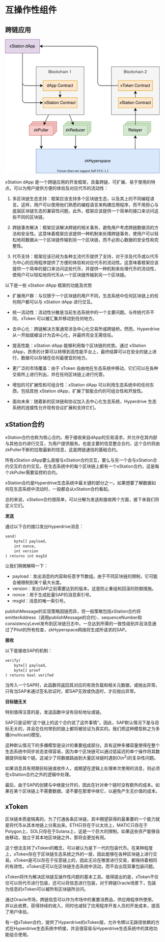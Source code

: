 # 互操作性组件

## 跨链应用

![](images/dapp.drawio.svg)


xStation dApp 是一个跨链应用的开发框架，具备跨链、可扩展、易于使用的特点，可以为用户提供方便的体验及对应代币的流动性：

1. 多区块链生态支持：框架应该支持多个区块链生态，以及其上的不同编程语言。这样，用户可以使用他们熟悉的编程语言来构建应用程序，而不用担心与底层区块链生态的兼容性问题。此外，框架应该提供一个简单的接口来访问这些不同的区块链。

2. 跨链事务解决：框架应该解决跨链的相关事务，避免用户考虑跨链数据流的方法和安全性。这意味着框架应该提供一种机制来处理跨链事务，使用户可以轻松地将数据从一个区块链传输到另一个区块链，而不必担心数据的安全性和完整性。

3. 代币支持：框架应该已经为各种主流代币提供了支持，对于涉及代币或以代币为中心的应用程序提供了方便的体验和对应代币的流动性。这意味着框架应该提供一个简单的接口来访问这些代币，并提供一种机制来处理代币的流动性，使用户可以轻松地将代币从一个区块链传输到另一个区块链。


以下是一些 xStation dApp 框架的功能及优势

- 扩展用户群：与仅限于一个区块链的用户不同，生态系统中任何区块链上的任何用户都可以与 xStation dApp 进行交互。

- 统一流动性：流动性分散是当前生态系统中的一个主要问题。与传统代币不同，xToken 可以被汇集并移动到任何地方。

- 去中心化：跨链解决方案通常涉及中心化交易所或跨链桥。然而，Hyperdrive 从一开始就被设计为去中心化，并最终完全无需信任。

- 提高性能：xStation dApp 能够利用每个区块链的优势。通过 xStation dApp，昂贵的计算可以转移到高性能平台上，最终结算可以在安全的链上进行，数据可以存储在任何最便宜的地方。

- 更广泛的市场覆盖：由于 xToken 自由地在生态系统中移动，它们可以在各种交易所上进行列出，并在任何区块链上进行托管。

- 增加的可扩展性和可组合性：xStation dApp 可以利用生态系统中的任何东西，包括其他 xStation dApp，扩展了智能合约的可组合性和开放性。

- 面向未来：随着新的区块链和协议加入去中心化生态系统，Hyperdrive 生态系统的连接性允许现有协议扩展和支持它们。

## xStation合约

xStation合约也称为核心合约。用于接收来自dApp的交易请求，并允许在其内部与其他合约进行交互，为用户提供服务。也是主要的信息整合合约，这个合约将由zkPuller不断的拉取最新的信息，这是跨链通信的基础合约。

所有xStation dApp要么直接与xStation合约交互，要么与另一个会与xStation合约交互的合约交互。在生态系统中的每个区块链上都有一个xStation合约，这是每个zkPuller需要监控的合约。

xStation合约是Hyperdrive生态系统中最关键的部分之一。如果想要了解数据如何在生态系统中流动时，一般都会从xStation合约看起。

总的来说，xStation合约很简单，可以分解为发送和接收两个方面，接下来我们将定义它们。


**发送**

通过以下合约接口发出Hyperdrive消息：

```solidity
send(
    byte[] payload,
    int nonce,
    int version
) returns int msgId
```

让我们稍微解释一下：

- payload：发出消息的内容和任意字节数组。由于不同区块链的限制，它可能会被限制到某个最大长度。
- version：发出SAP之前需要达到的版本。这是防止重组和回滚的防御措施。
- nonce：用于生成批量SAP的消息索引号。
- msgId：消息的唯一索引号。

publishMessage的实现策略因链而异，但一般策略包括xStation合约将emitterAddress（调用publishMessage的合约）、sequenceNumber和consistencyLevel发布到区块链日志中。一旦达到所需的一致性级别并且消息通过了Pilot的所有检查，zkHyperspace网络将生成所请求的SAP。

**接收**

以下是接收SAP的机制：

```solidity
verify(
    byte[] payload,
    byte[] proof
) returns bool verifed
```

当传入一个SAP时，此函数将返回其对应的有效负载和相关元数据，或抛出异常。只有当SAP未通过签名验证时，即SAP无效或伪造时，才应抛出异常。

**目标链无关**

特别值得注意的是，发送函数中没有目标地址或链。

SAP只是证明“这个链上的这个合约说了这件事情”。因此，SAP默认情况下是与目标无关的，并且在任何带到的链上都将被验证为真实的。我们把这种模型称之为多播(multicast)模型。

这种默认情况下的多播模型是设计的重要组成部分。具有这种多播容量使得在整个生态系统中同步状态变得容易，因为单个区块链可以通过低延迟的单个操作将其数据提供给每个链。这减少了将数据路由到大量区块链时遇到$O(n^2)$的复杂性问题。

如果消息具有预期目标链或收件人，或期望在逻辑上处理单次使用的消息，则必须在xStation合约之外的逻辑中处理。

最后，由于SAP的创建与中继是分开的，因此在针对单个链时没有额外的成本。如果在某个区块链上不需要数据，请不要在那里中继它，以避免产生无价值的成本。

## xToken

区块链本质是隔离的，为了打通各条区块链，其中期望获得的最重要的一个能力就是将代币从其本地链上分离出来。ETH只存在于以太坊上，MATIC只存在于Polygon上，SOL只存在于Solana上，这是一个巨大的限制。如果这些资产能够自由移动，独立于其本地区块链之外，那将会更加有用。

这个想法支持了xToken的概念，可以被认为是下一代的包装代币。在某种程度上，xToken存在于区块链生态系统之外的一层，因此能够在各种区块链上进行交易。xToken是可以存在于任意链上的，因此无论在哪里进行交易，都保持着相同的有效性。xToken还可以在区块链生态系统中流动，而不会出现双重包装问题。

xToken将作为解决区块链互操作性问题的基本工具。值得提出的是，xToken不仅仅可以将代币进行包装，还可以将信息进行包装，对于跨链Oracle场景下，包装为信息的xToken可以被所有区块链所访问。

通过Oracle市场，跨链信息可以作为市场中的重要消费品，供应用程序所使用，并以此收费，获得持续的收入，同时也减轻了应用程序开发人员的开发成本，提高了用户体验。

有一组xToken合约，提供了Hyperdrive的xToken层，允许令牌以无路径依赖的方式在Hyperdrive生态系统中桥接，并且很容易与Hyperdrive生态系统中的其他功能组合使用。


<!-- #### 创建xTokens

xTokens始终具有起源链。这是对应资产最初通过该链的标准（代币的ERC-20等）铸造的地方。

xTokens彼此可互换。这意味着Hyperdrive包装的资产可以与原始资产或其他链上的包装资产交换。

**代币**

要将代币转换为xToken，必须首先创建一个证明。要创建证明，请在起源链的令牌桥接合约上调用attest函数。

```solidity
function attestToken(
    address tokenAddress,
    uint32 nonce)
 returns (uint64 sequence)
```

然后，zkHyperspace网络将生成一个证明，可以使用attestToken函数返回的序列号检索该证明。

然后，必须将证明提交到每个其他链的createWrapped函数中，此类链称为该代币的外部链。

```solidity
function createWrapped(
    bytes memory encodedVm)
returns (address token)
```

调用此函数将在外部链上为代币部署一个新的合约，创建Hyperdrive-Wrapped Token。包装的代币将使用相同的符号作为原始资产，并在名称末尾添加（Hyperdrive）。


转移xToken
启动xToken转移是一个简单的过程。一旦启动转移，Pilot将在源链上达成最终性时生成一个转移SAP，并将其中继到目标链。

由Token Bridge管理的所有代币都由原始资产支持，允许以路径无关的方式转移资产。无论资产传递到哪个链，都不会为单个支持资产创建“双重包装”资产。此外，没有流动性限制。

代币

```solidity
function transferTokens(
    address token,
    uint256 amount,
    uint16 recipientChain,
    bytes32 recipient,
    uint256 arbiterFee,
    uint32 nonce) returns (uint64 sequence)
```

### 合约控制的转移

基本转移旨在将xToken从一个钱包转移到另一个钱包，而合约控制的转移（CCTs）旨在将xToken从一个智能合约转移到另一个智能合约。如果您正在编写xStation，CCTs可能是一个重要组成部分。

CCTs允许xStation合约轻松执行简单的xToken转移，但具有两个附加功能：

可以附加任意字节数组到转移中，并可用于轻松传递其他信息给接收方合约。
CCT赎回仅能由接收方合约执行，而基本转移可以由任何调用者执行。这确保了接收方合约必须执行赎回交易的任何其他操作。 -->
